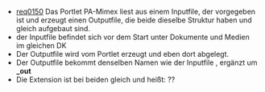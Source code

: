 * [req0150](https://github.com/PolitAktiv/politaktiv-requirements/tree/master/de/requirements/req0150.md) 
Das Portlet PA-Mimex liest aus einem Inputfile, der vorgegeben ist und erzeugt einen Outputfile, die beide dieselbe Struktur haben und gleich aufgebaut sind.
 * der Inputfile befindet sich vor dem Start unter Dokumente und Medien im gleichen DK 
 * Der Outputfile wird vom Portlet erzeugt und eben dort abgelegt.
 * Der Outputfile bekommt denselben Namen wie der Inputfile , ergänzt um **_out**
 * Die Extension ist bei beiden gleich und heißt:  ??
